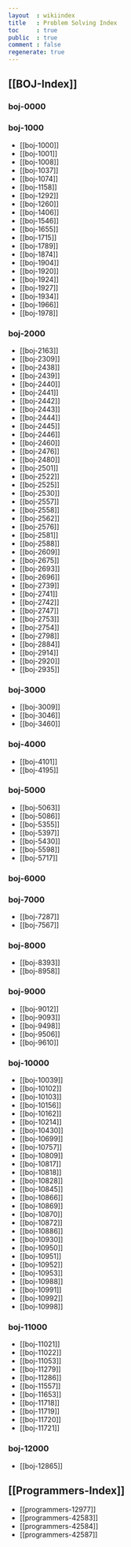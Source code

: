 ```yaml
---
layout  : wikiindex
title   : Problem Solving Index
toc     : true
public  : true
comment : false
regenerate: true
---
```


## [[BOJ-Index]]

### boj-0000

### boj-1000

* [[boj-1000]]
* [[boj-1001]]
* [[boj-1008]]
* [[boj-1037]]
* [[boj-1074]]
* [[boj-1158]]
* [[boj-1292]]
* [[boj-1260]]
* [[boj-1406]]
* [[boj-1546]]
* [[boj-1655]]
* [[boj-1715]]
* [[boj-1789]]
* [[boj-1874]]
* [[boj-1904]]
* [[boj-1920]]
* [[boj-1924]]
* [[boj-1927]]
* [[boj-1934]]
* [[boj-1966]]
* [[boj-1978]]

### boj-2000

* [[boj-2163]]
* [[boj-2309]]
* [[boj-2438]]
* [[boj-2439]]
* [[boj-2440]]
* [[boj-2441]]
* [[boj-2442]]
* [[boj-2443]]
* [[boj-2444]]
* [[boj-2445]]
* [[boj-2446]]
* [[boj-2460]]
* [[boj-2476]]
* [[boj-2480]]
* [[boj-2501]]
* [[boj-2522]]
* [[boj-2525]]
* [[boj-2530]]
* [[boj-2557]]
* [[boj-2558]]
* [[boj-2562]]
* [[boj-2576]]
* [[boj-2581]]
* [[boj-2588]]
* [[boj-2609]]
* [[boj-2675]]
* [[boj-2693]]
* [[boj-2696]]
* [[boj-2739]]
* [[boj-2741]]
* [[boj-2742]]
* [[boj-2747]]
* [[boj-2753]]
* [[boj-2754]]
* [[boj-2798]]
* [[boj-2884]]
* [[boj-2914]]
* [[boj-2920]]
* [[boj-2935]]

### boj-3000

* [[boj-3009]]
* [[boj-3046]]
* [[boj-3460]]

### boj-4000

* [[boj-4101]]
* [[boj-4195]]

### boj-5000

* [[boj-5063]]
* [[boj-5086]]
* [[boj-5355]]
* [[boj-5397]]
* [[boj-5430]]
* [[boj-5598]]
* [[boj-5717]]

### boj-6000

### boj-7000

* [[boj-7287]]
* [[boj-7567]]

### boj-8000

* [[boj-8393]]
* [[boj-8958]]

### boj-9000

* [[boj-9012]]
* [[boj-9093]]
* [[boj-9498]]
* [[boj-9506]]
* [[boj-9610]]

### boj-10000

* [[boj-10039]]
* [[boj-10102]]
* [[boj-10103]]
* [[boj-10156]]
* [[boj-10162]]
* [[boj-10214]]
* [[boj-10430]]
* [[boj-10699]]
* [[boj-10757]]
* [[boj-10809]]
* [[boj-10817]]
* [[boj-10818]]
* [[boj-10828]]
* [[boj-10845]]
* [[boj-10866]]
* [[boj-10869]]
* [[boj-10870]]
* [[boj-10872]]
* [[boj-10886]]
* [[boj-10930]]
* [[boj-10950]]
* [[boj-10951]]
* [[boj-10952]]
* [[boj-10953]]
* [[boj-10988]]
* [[boj-10991]]
* [[boj-10992]]
* [[boj-10998]]

### boj-11000

* [[boj-11021]]
* [[boj-11022]]
* [[boj-11053]]
* [[boj-11279]]
* [[boj-11286]]
* [[boj-11557]]
* [[boj-11653]]
* [[boj-11718]]
* [[boj-11719]]
* [[boj-11720]]
* [[boj-11721]]

### boj-12000

* [[boj-12865]]

## [[Programmers-Index]]

* [[programmers-12977]]
* [[programmers-42583]]
* [[programmers-42584]]
* [[programmers-42587]]
